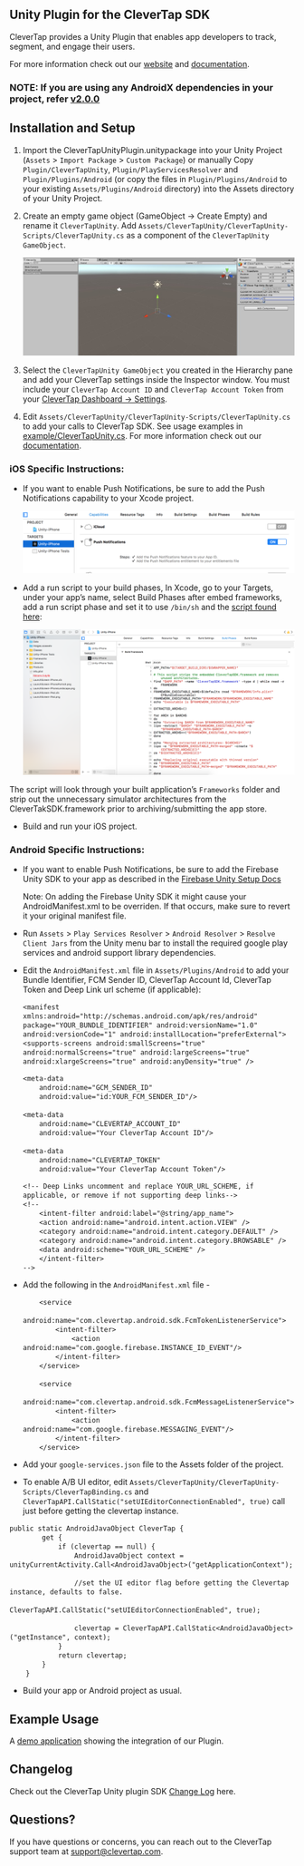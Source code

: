 ## Unity Plugin for the CleverTap SDK

CleverTap provides a Unity Plugin that enables app developers to track, segment, and engage their users.

For more information check out our [website](https://clevertap.com "CleverTap") and [documentation](http://support.clevertap.com "CleverTap Technical Documentation").

### NOTE: If you are using any AndroidX dependencies in your project, refer [v2.0.0](https://github.com/CleverTap/clevertap-unity-sdk/releases/tag/2.0.0)

## Installation and Setup #

1. Import the CleverTapUnityPlugin.unitypackage into your Unity Project (`Assets` > `Import Package` > `Custom Package`) or manually Copy `Plugin/CleverTapUnity`, `Plugin/PlayServicesResolver` and `Plugin/Plugins/Android` (or copy the files in `Plugin/Plugins/Android` to your existing `Assets/Plugins/Android` directory) into the Assets directory of your Unity Project.

2. Create an empty game object (GameObject -> Create Empty) and rename it `CleverTapUnity`. Add `Assets/CleverTapUnity/CleverTapUnity-Scripts/CleverTapUnity.cs` as a component of the `CleverTapUnity GameObject`.
    
    ![alt text](example/images/unity_gameobj.jpg  "unity game object")

3. Select the `CleverTapUnity GameObject` you created in the Hierarchy pane and add your CleverTap settings inside the Inspector window. You must include your `CleverTap Account ID` and `CleverTap Account Token` from your [CleverTap Dashboard -> Settings](https://dashboard.clevertap.com/x/settings.html).

4. Edit `Assets/CleverTapUnity/CleverTapUnity-Scripts/CleverTapUnity.cs` to add your calls to CleverTap SDK.  See usage examples in [example/CleverTapUnity.cs](example/CleverTapUnity.cs).  For more information check out our [documentation](https://developer.clevertap.com/docs "CleverTap Technical Documentation").

### iOS Specific Instructions:
- If you want to enable Push Notifications, be sure to add the Push Notifications capability to your Xcode project.  

    ![alt text](example/images/push_entitle.jpg  "push notifications capability")

- Add a run script to your build phases, In Xcode, go to your Targets, under your app’s name, select Build Phases after   embed frameworks, add a run script phase and set it to use `/bin/sh` and the [script found here](https://github.com/CleverTap/clevertap-unity-sdk/blob/master/Plugin/CleverTapUnity/iOS/strip.sh):

  ![alt text](example/images/ct_script_ios.jpg  "run script")
  
 The script will look through your built application’s `Frameworks` folder and strip out the unnecessary simulator architectures from the CleverTakSDK.framework prior to archiving/submitting the app store.

- Build and run your iOS project.

### Android Specific Instructions:
- If you want to enable Push Notifications, be sure to add the Firebase Unity SDK to your app as described in the [Firebase Unity Setup Docs](https://firebase.google.com/docs/unity/setup)
  
  Note: 
  On adding the Firebase Unity SDK it might cause your AndroidManifest.xml to be overriden. If that occurs, make sure to revert it your original manifest file.

- Run `Assets` > `Play Services Resolver` > `Android Resolver` > `Resolve Client Jars` from the Unity menu bar to install the required google play services and android support library dependencies.

- Edit the `AndroidManifest.xml` file in `Assets/Plugins/Android` to add your Bundle Identifier, FCM Sender ID, CleverTap Account Id, CleverTap Token and Deep Link url scheme (if applicable): 

    ```
    <manifest xmlns:android="http://schemas.android.com/apk/res/android" package="YOUR_BUNDLE_IDENTIFIER" android:versionName="1.0" android:versionCode="1" android:installLocation="preferExternal"> <supports-screens android:smallScreens="true" android:normalScreens="true" android:largeScreens="true" android:xlargeScreens="true" android:anyDensity="true" />
    ```
    ```
    <meta-data
        android:name="GCM_SENDER_ID"
        android:value="id:YOUR_FCM_SENDER_ID"/>
    
    <meta-data
        android:name="CLEVERTAP_ACCOUNT_ID"
        android:value="Your CleverTap Account ID"/>
        
    <meta-data
        android:name="CLEVERTAP_TOKEN"
        android:value="Your CleverTap Account Token"/>
    ```

    ```
    <!-- Deep Links uncomment and replace YOUR_URL_SCHEME, if applicable, or remove if not supporting deep links-->
    <!--
        <intent-filter android:label="@string/app_name">
        <action android:name="android.intent.action.VIEW" />
        <category android:name="android.intent.category.DEFAULT" />
        <category android:name="android.intent.category.BROWSABLE" />
        <data android:scheme="YOUR_URL_SCHEME" />
        </intent-filter>
    -->  
    ```

- Add the following in the `AndroidManifest.xml` file  - 

    ```
        <service
            android:name="com.clevertap.android.sdk.FcmTokenListenerService">
            <intent-filter>
                <action android:name="com.google.firebase.INSTANCE_ID_EVENT"/>
            </intent-filter>
        </service>

        <service
            android:name="com.clevertap.android.sdk.FcmMessageListenerService">
            <intent-filter>
                <action android:name="com.google.firebase.MESSAGING_EVENT"/>
            </intent-filter>
        </service>
    ```

- Add your `google-services.json` file to the Assets folder of the project.

- To enable A/B UI editor, edit `Assets/CleverTapUnity/CleverTapUnity-Scripts/CleverTapBinding.cs` and `CleverTapAPI.CallStatic("setUIEditorConnectionEnabled", true)` call just before getting the clevertap instance.

```
public static AndroidJavaObject CleverTap {
        get {
            if (clevertap == null) {
                AndroidJavaObject context = unityCurrentActivity.Call<AndroidJavaObject>("getApplicationContext");
                
                //set the UI editor flag before getting the Clevertap instance, defaults to false.
                CleverTapAPI.CallStatic("setUIEditorConnectionEnabled", true);
                
                clevertap = CleverTapAPI.CallStatic<AndroidJavaObject>("getInstance", context);
            }
            return clevertap;
        }
    }
```
- Build your app or Android project as usual.

## Example Usage #

A [demo application](https://github.com/CleverTap/clevertap-unity-sdk/tree/master/example) showing the integration of our Plugin.

## Changelog #

Check out the CleverTap Unity plugin SDK [Change Log](https://github.com/CleverTap/clevertap-unity-sdk/blob/master/CHANGELOG.md) here.

## Questions? #

 If you have questions or concerns, you can reach out to the CleverTap support team at [support@clevertap.com](mailto:support@clevertap.com).
